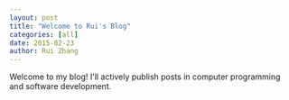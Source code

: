 ```yaml
---
layout: post
title: "Welcome to Rui's Blog"
categories: [all]
date: 2015-02-23
author: Rui Zhang
---
```


Welcome to my blog!
I'll actively publish posts in computer programming and software development.
